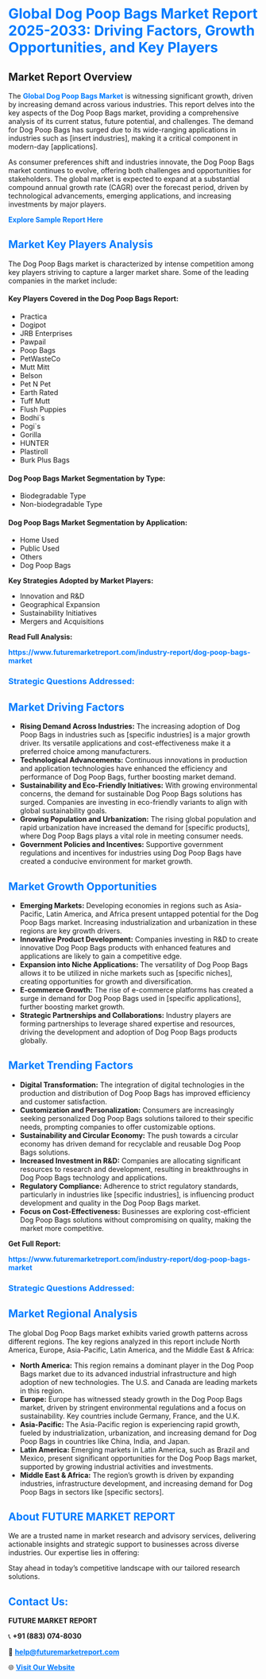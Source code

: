 <h1 style="color: #007BFF;">Global Dog Poop Bags Market Report 2025-2033: Driving Factors, Growth Opportunities, and Key Players</h1>

<section id="overview">
<h2>Market Report Overview</h2>
<p>The <a href="https://www.futuremarketreport.com/industry-report/dog-poop-bags-market" style="color: #007BFF; text-decoration: none;"><strong>Global Dog Poop Bags Market</strong></a> is witnessing significant growth, driven by increasing demand across various industries. This report delves into the key aspects of the Dog Poop Bags market, providing a comprehensive analysis of its current status, future potential, and challenges. The demand for Dog Poop Bags has surged due to its wide-ranging applications in industries such as [insert industries], making it a critical component in modern-day [applications].</p>
<p>As consumer preferences shift and industries innovate, the Dog Poop Bags market continues to evolve, offering both challenges and opportunities for stakeholders. The global market is expected to expand at a substantial compound annual growth rate (CAGR) over the forecast period, driven by technological advancements, emerging applications, and increasing investments by major players.</p>
</section>

<section id="overview">
<p><a href="https://www.futuremarketreport.com/request-sample/reportId=113381" style="color: #007BFF; text-decoration: none;"><strong>Explore Sample Report Here</strong></a></p>
</section>

<section id="key-players">
<h2 style="color: #007BFF;">Market Key Players Analysis</h2>
<p>The Dog Poop Bags market is characterized by intense competition among key players striving to capture a larger market share. Some of the leading companies in the market include:</p>
<h4>Key Players Covered in the Dog Poop Bags Report:</h4>
<ul><li>Practica</li><li>Dogipot</li><li>JRB Enterprises</li><li>Pawpail</li><li>Poop Bags</li><li>PetWasteCo</li><li>Mutt Mitt</li><li>Belson</li><li>Pet N Pet</li><li>Earth Rated</li><li>Tuff Mutt</li><li>Flush Puppies</li><li>Bodhi`s</li><li>Pogi`s</li><li>Gorilla</li><li>HUNTER</li><li>Plastiroll</li><li>Burk Plus Bags</li></ul>
<h4>Dog Poop Bags Market Segmentation by Type:</h4>
<ul><li>Biodegradable Type</li><li>Non-biodegradable Type</li></ul>

<h4>Dog Poop Bags Market Segmentation by Application:</h4>
<ul><li>Home Used</li><li>Public Used</li><li>Others</li><li>Dog Poop Bags</li></ul>
<p><strong>Key Strategies Adopted by Market Players:</strong></p>
<ul>
<li>Innovation and R&D</li>
<li>Geographical Expansion</li>
<li>Sustainability Initiatives</li>
<li>Mergers and Acquisitions</li>
</ul>
</section>

<section>
<p><strong>Read Full Analysis: </strong></p><a href="https://www.futuremarketreport.com/industry-report/dog-poop-bags-market" style="color: #007BFF; text-decoration: none;"><strong>https://www.futuremarketreport.com/industry-report/dog-poop-bags-market</strong></a>
<h3 style="color: #007BFF;">Strategic Questions Addressed:</h3>
</section>

<section id="driving-factors">
<h2 style="color: #007BFF;">Market Driving Factors</h2>
<ul>
<li><strong>Rising Demand Across Industries:</strong> The increasing adoption of Dog Poop Bags in industries such as [specific industries] is a major growth driver. Its versatile applications and cost-effectiveness make it a preferred choice among manufacturers.</li>
<li><strong>Technological Advancements:</strong> Continuous innovations in production and application technologies have enhanced the efficiency and performance of Dog Poop Bags, further boosting market demand.</li>
<li><strong>Sustainability and Eco-Friendly Initiatives:</strong> With growing environmental concerns, the demand for sustainable Dog Poop Bags solutions has surged. Companies are investing in eco-friendly variants to align with global sustainability goals.</li>
<li><strong>Growing Population and Urbanization:</strong> The rising global population and rapid urbanization have increased the demand for [specific products], where Dog Poop Bags plays a vital role in meeting consumer needs.</li>
<li><strong>Government Policies and Incentives:</strong> Supportive government regulations and incentives for industries using Dog Poop Bags have created a conducive environment for market growth.</li>
</ul>
</section>

<section id="growth-opportunities">
<h2 style="color: #007BFF;">Market Growth Opportunities</h2>
<ul>
<li><strong>Emerging Markets:</strong> Developing economies in regions such as Asia-Pacific, Latin America, and Africa present untapped potential for the Dog Poop Bags market. Increasing industrialization and urbanization in these regions are key growth drivers.</li>
<li><strong>Innovative Product Development:</strong> Companies investing in R&D to create innovative Dog Poop Bags products with enhanced features and applications are likely to gain a competitive edge.</li>
<li><strong>Expansion into Niche Applications:</strong> The versatility of Dog Poop Bags allows it to be utilized in niche markets such as [specific niches], creating opportunities for growth and diversification.</li>
<li><strong>E-commerce Growth:</strong> The rise of e-commerce platforms has created a surge in demand for Dog Poop Bags used in [specific applications], further boosting market growth.</li>
<li><strong>Strategic Partnerships and Collaborations:</strong> Industry players are forming partnerships to leverage shared expertise and resources, driving the development and adoption of Dog Poop Bags products globally.</li>
</ul>
</section>

<section id="trending-factors">
<h2 style="color: #007BFF;">Market Trending Factors</h2>
<ul>
<li><strong>Digital Transformation:</strong> The integration of digital technologies in the production and distribution of Dog Poop Bags has improved efficiency and customer satisfaction.</li>
<li><strong>Customization and Personalization:</strong> Consumers are increasingly seeking personalized Dog Poop Bags solutions tailored to their specific needs, prompting companies to offer customizable options.</li>
<li><strong>Sustainability and Circular Economy:</strong> The push towards a circular economy has driven demand for recyclable and reusable Dog Poop Bags solutions.</li>
<li><strong>Increased Investment in R&D:</strong> Companies are allocating significant resources to research and development, resulting in breakthroughs in Dog Poop Bags technology and applications.</li>
<li><strong>Regulatory Compliance:</strong> Adherence to strict regulatory standards, particularly in industries like [specific industries], is influencing product development and quality in the Dog Poop Bags market.</li>
<li><strong>Focus on Cost-Effectiveness:</strong> Businesses are exploring cost-efficient Dog Poop Bags solutions without compromising on quality, making the market more competitive.</li>
</ul>
</section>

<section>
<p><strong>Get Full Report: </strong></p><a href="https://www.futuremarketreport.com/industry-report/dog-poop-bags-market" style="color: #007BFF; text-decoration: none;"><strong>https://www.futuremarketreport.com/industry-report/dog-poop-bags-market</strong></a>
<h3 style="color: #007BFF;">Strategic Questions Addressed:</h3>
</section>


<section id="regional-analysis">
<h2 style="color: #007BFF;">Market Regional Analysis</h2>
<p>The global Dog Poop Bags market exhibits varied growth patterns across different regions. The key regions analyzed in this report include North America, Europe, Asia-Pacific, Latin America, and the Middle East & Africa:</p>
<ul>
<li><strong>North America:</strong> This region remains a dominant player in the Dog Poop Bags market due to its advanced industrial infrastructure and high adoption of new technologies. The U.S. and Canada are leading markets in this region.</li>
<li><strong>Europe:</strong> Europe has witnessed steady growth in the Dog Poop Bags market, driven by stringent environmental regulations and a focus on sustainability. Key countries include Germany, France, and the U.K.</li>
<li><strong>Asia-Pacific:</strong> The Asia-Pacific region is experiencing rapid growth, fueled by industrialization, urbanization, and increasing demand for Dog Poop Bags in countries like China, India, and Japan.</li>
<li><strong>Latin America:</strong> Emerging markets in Latin America, such as Brazil and Mexico, present significant opportunities for the Dog Poop Bags market, supported by growing industrial activities and investments.</li>
<li><strong>Middle East & Africa:</strong> The region’s growth is driven by expanding industries, infrastructure development, and increasing demand for Dog Poop Bags in sectors like [specific sectors].</li>
</ul>
</section>

<footer>
<h2 style="color: #007BFF;">About FUTURE MARKET REPORT</h2>
<p>We are a trusted name in market research and advisory services, delivering actionable insights and strategic support to businesses across diverse industries. Our expertise lies in offering:</p>

<p>Stay ahead in today’s competitive landscape with our tailored research solutions.</p>

<h2 style="color: #007BFF;">Contact Us:</h2>
<p><strong>FUTURE MARKET REPORT</strong></p>
<p>📞 <strong>+91 (883) 074-8030</strong></p>
<p>📧 <strong><a href="mailto:help@futuremarketreport.com" style="color: #007BFF;">help@futuremarketreport.com</a></strong></p>
<p>🌐 <strong><a href="https://www.futuremarketreport.com/" style="color: #007BFF;">Visit Our Website</a></strong></p>
</footer>